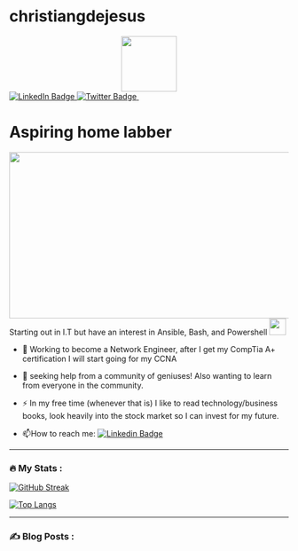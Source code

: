 # christiangdejesus
<div id="header" align="center">
  <img src="https://media.giphy.com/media/M9gbBd9nbDrOTu1Mqx/giphy.gif" width="100"/>
</div>
<div id="badges">
  <a href="https://www.linkedin.com/in/christiandejesusit/">
    <img src="https://img.shields.io/badge/LinkedIn-blue?style=for-the-badge&logo=linkedin&logoColor=white" alt="LinkedIn Badge"/>
  </a>
  <a href="https://twitter.com/Clonezz___">
    <img src="https://img.shields.io/badge/Twitter-blue?style=for-the-badge&logo=twitter&logoColor=white" alt="Twitter Badge"/>
  </a>
  <img src="https://komarev.com/ghpvc/?username=ChrisGDeJesus&style=flat-square&color=blue" alt=""/>
</div>
<h1>
Aspiring home labber
 </h1>
<div align="center">
  <img src="https://media.giphy.com/media/dWesBcTLavkZuG35MI/giphy.gif" width="600" height="300"/>
</div>
Starting out in I.T but have an interest in Ansible, Bash, and Powershell <img src="https://media.giphy.com/media/WUlplcMpOCEmTGBtBW/giphy.gif" width="30">

- :telescope: Working to become a Network Engineer, after I get my CompTia A+ certification I will start going for my CCNA 

- :seedling: seeking help from a community of geniuses! Also wanting to learn from everyone in the community. 

- :zap: In my free time (whenever that is) I like to read technology/business books, look heavily into the stock market so I can invest for my future. 

- :mailbox:How to reach me: [![Linkedin Badge](https://img.shields.io/badge/-kakbar-blue?style=flat&logo=Linkedin&logoColor=white)](https://www.linkedin.com/in/christiandejesusit/)

---

### :fire: My Stats :
[![GitHub Streak](http://github-readme-streak-stats.herokuapp.com?user=ChrisGDeJesus&theme=tokyonight&hide_border=true)](https://git.io/streak-stats)

[![Top Langs](https://github-readme-stats.vercel.app/api/top-langs/?username=your-github-username)](https://github.com/anuraghazra/github-readme-stats)


---

### :writing_hand: Blog Posts :


